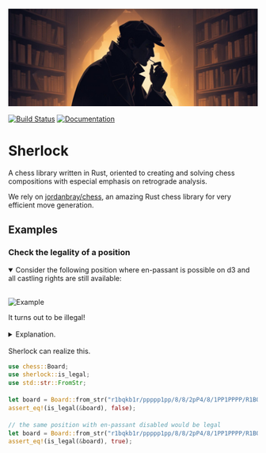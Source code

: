 [![Sherlock Holmes](/images/sherlock.png "Sherlock")](https://www.freepik.com/pikaso)

[![Build Status](https://github.com/miguel-ambrona/sherlock-rust/actions/workflows/rust-ci.yml/badge.svg)](https://github.com/miguel-ambrona/sherlock-rust/actions/workflows/rust-ci.yml)
[![Documentation](https://github.com/miguel-ambrona/sherlock-rust/actions/workflows/rust-docs.yml/badge.svg)](https://github.com/miguel-ambrona/sherlock-rust/actions/workflows/rust-docs.yml)

# Sherlock

A chess library written in Rust, oriented to creating and solving chess
compositions with especial emphasis on retrograde analysis.

We rely on [jordanbray/chess](https://crates.io/crates/chess), an amazing
Rust chess library for very efficient move generation.

## Examples

### Check the legality of a position

 <details open>
 <summary>Consider the following position where en-passant is possible on d3
 and all castling rights are still available:<br><br></summary>

![Example](https://backscattering.de/web-boardimage/board.svg?fen=r1bqkb1r/ppppp1pp/8/8/2pP4/8/1PP1PPPP/R1BQKB1R&arrows=Bd2d4)

</details>
It turns out to be illegal!<br><br>

<details>
<summary>Explanation.<br><br></summary>
First, realize that only knights and pawns can have moved in this game.
Then, observe that for the black F-pawn to reach c4, it must have captured white
knights on e6 and d5, and also the white A-pawn on c4 (who reached this square by
capturing black knights on b3 and c4).

This makes it possible to determine the parity of the number of moves performed
by each side.
 * White made an **even** number of moves: 3 pawn moves and an odd
 number of knight moves, since the white knights finished the game on squares of the
 same color.

 * Black also made an **even** number of moves: 3 pawn moves and
 again, an odd number of knight moves.

 Since both players made an even number of moves, they must have moved the same
 number of times and it should be White's turn, but it is not!
</details>
Sherlock can realize this.

```rust
use chess::Board;
use sherlock::is_legal;
use std::str::FromStr;

let board = Board::from_str("r1bqkb1r/ppppp1pp/8/8/2pP4/8/1PP1PPPP/R1BQKB1R b KQkq d3")?;
assert_eq!(is_legal(&board), false);

// the same position with en-passant disabled would be legal
let board = Board::from_str("r1bqkb1r/ppppp1pp/8/8/2pP4/8/1PP1PPPP/R1BQKB1R b KQkq -")?;
assert_eq!(is_legal(&board), true);
```
